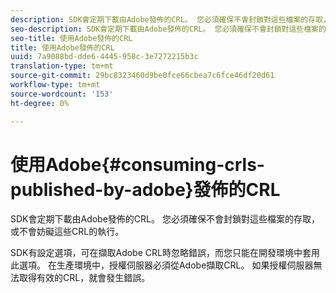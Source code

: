 ```yaml
---
description: SDK會定期下載由Adobe發佈的CRL。 您必須確保不會封鎖對這些檔案的存取，或不會妨礙這些CRL的執行。
seo-description: SDK會定期下載由Adobe發佈的CRL。 您必須確保不會封鎖對這些檔案的存取，或不會妨礙這些CRL的執行。
seo-title: 使用Adobe發佈的CRL
title: 使用Adobe發佈的CRL
uuid: 7a9088bd-dde6-4445-958c-3e7272215b3c
translation-type: tm+mt
source-git-commit: 29bc8323460d9be0fce66cbea7c6fce46df20d61
workflow-type: tm+mt
source-wordcount: '153'
ht-degree: 0%

---
```



# 使用Adobe{#consuming-crls-published-by-adobe}發佈的CRL

SDK會定期下載由Adobe發佈的CRL。 您必須確保不會封鎖對這些檔案的存取，或不會妨礙這些CRL的執行。

SDK有設定選項，可在擷取Adobe CRL時忽略錯誤，而您只能在開發環境中套用此選項。 在生產環境中，授權伺服器必須從Adobe擷取CRL。 如果授權伺服器無法取得有效的CRL，就會發生錯誤。
